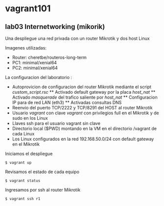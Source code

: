 # vagrant101

## lab03 Internetworking (mikorik)

Una despliegue una red privada con un router Mikrotik y dos host Linux 

Imagenes utilizadas:
* Router: cheretbe/routeros-long-term
* PC1: minimal/xenial64
* PC2: minimal/xenial64

La configuracion del laboratorio :
* Autoprovicion de configuracion del router Mikrotik mediante el script *custom_script.rsc* 
** Activado default gateway por la placa *host_nat*
** Activado *masquerade* del trafico saliente por *host_nat*
** Configuracion IP para de red LAN (eth3)
** Activadas consultas DNS
* Reenvio del puerto TCP/2222 y TCP/8291 del HOST al router Mikrotik
* Usuario *vagrant* con clave *vagrant* con privilegios full en el Mikrotik y de sudo en los Linux
* Llaves ssh para el usuario vagrant sin clave
* Directorio local ($PWD) montando en la VM en el directorio /vagrant de cada Linux
* Los Linux configurados en la red 192.168.50.0/24 con default gateway en el Mikrotik



Iniciamos el despliegue
```
$ vagrant up
```

Revisamos el estado de cada equipo
```
$ vagrant status
```

Ingresamos por ssh al router Mikrotik
```
$ vagrant ssh r1
```
